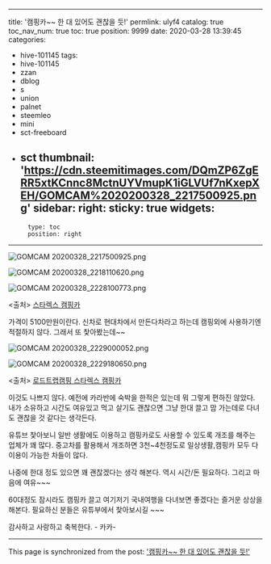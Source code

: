 
---
title: '캠핑카~~ 한 대 있어도 괜찮을 듯!'
permlink: ulyf4
catalog: true
toc_nav_num: true
toc: true
position: 9999
date: 2020-03-28 13:39:45
categories:
- hive-101145
tags:
- hive-101145
- zzan
- dblog
- s
- union
- palnet
- steemleo
- mini
- sct-freeboard
- sct
thumbnail: 'https://cdn.steemitimages.com/DQmZP6ZgERR5xtKCnnc8MctnUYVmupK1iGLVUf7nKxepXEH/GOMCAM%2020200328_2217500925.png'
sidebar:
    right:
        sticky: true
widgets:
    -
        type: toc
        position: right
---


![GOMCAM 20200328_2217500925.png](https://cdn.steemitimages.com/DQmZP6ZgERR5xtKCnnc8MctnUYVmupK1iGLVUf7nKxepXEH/GOMCAM%2020200328_2217500925.png)

![GOMCAM 20200328_2218110620.png](https://cdn.steemitimages.com/DQmTymZrN53o32XLkcqbfgjXUR29ksbsnRBViyatQufVBcp/GOMCAM%2020200328_2218110620.png)

![GOMCAM 20200328_2228100773.png](https://cdn.steemitimages.com/DQmatGDCAercufzRxeubJQyHDCWwGuqiHjFVMa46PXN63w5/GOMCAM%2020200328_2228100773.png)

<출처>  [스타렉스 캠핑카](https://www.motorgraph.com/news/articleView.html?idxno=20176)

가격이  5100만원이란다. 
신차로 현대차에서 만든다차라고 하는데  캠핑외에 사용하기엔
적절하지 않다.   그래서 또 찿아봤는데~~ 


![GOMCAM 20200328_2229000052.png](https://cdn.steemitimages.com/DQmXJCpqr4JeJu64gfFwrZLEYxbeM3KjnTBCUhdm4Uz3sRv/GOMCAM%2020200328_2229000052.png)

![GOMCAM 20200328_2229180650.png](https://cdn.steemitimages.com/DQmc3hn6kDvxP5qYfie5sHZSnpBmo4GuQYfChkyVcBNP6QC/GOMCAM%2020200328_2229180650.png)

<출처>  [로드트랩캠핑 스타렉스 캠핑카](http://roadtripcamping.co.kr/article/%EC%BA%A0%ED%95%91%EC%B9%B4-%EC%8B%9C%EA%B3%B5-%EA%B0%A4%EB%9F%AC%EB%A6%AC/8/11/)

이것도 나쁘지 않다.   예전에 카라반에 숙박을 한적은 있는데 뭐 그렇게
편하진 않았다.   내가 소유하고 시간도 여유있고 먹고 살기도 괜찮으면 
그냥 한대 끌고 맘 가는데로 다녀도 괜찮을 것 같다는 생각든다. 

유튜브 찿아보니 일반 생활에도 이용하고 캠핑카로도 사용할 수 있도록
개조를 해주는 업체가 꽤 많다.  중고차를 활용해서 개조하면 3천~4천정도로
일상생활,캠핑카 모두 다 이용이 가능한 차들이 많다. 

나중에 한대 정도 있으면 꽤 괜찮겠다는 생각 해본다. 
역시 시간/돈  필요하다.   그리고 마음에 여유~~~

60대정도  잠시라도 캠핑카 끌고 여기저기 국내여행을 
다녀보면 좋겠다는 즐거운 상상을 해본다. 
필요하신 분들은 유튜부에서 찿아보시길 ~~~

감사하고 사랑하고 축복한다. - 카카-

- - -

This page is synchronized from the post: ['캠핑카~~ 한 대 있어도 괜찮을 듯!'](https://steemit.com/@kibumh/ulyf4)
